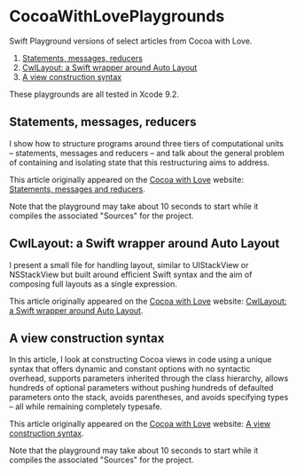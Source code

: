 # CocoaWithLovePlaygrounds

Swift Playground versions of select articles from Cocoa with Love.

1. [Statements, messages, reducers](#statements-messages-reducers)
2. [CwlLayout: a Swift wrapper around Auto Layout](#cwllayout-a-declarative-wrapper-around-auto-layout)
3. [A view construction syntax](#a-view-construction-syntax)

These playgrounds are all tested in Xcode 9.2.

## Statements, messages, reducers

I show how to structure programs around three tiers of computational units – statements, messages and reducers – and talk about the general problem of containing and isolating state that this restructuring aims to address.

This article originally appeared on the [Cocoa with Love](https://www.cocoawithlove.com) website: [Statements, messages and reducers](https://www.cocoawithlove.com/blog/statements-messages-reducers.html).

Note that the playground may take about 10 seconds to start while it compiles the associated "Sources" for the project.

## CwlLayout: a Swift wrapper around Auto Layout

I present a small file for handling layout, similar to UIStackView or NSStackView but built around efficient Swift syntax and the aim of composing full layouts as a single expression.

This article originally appeared on the [Cocoa with Love](https://www.cocoawithlove.com) website: [CwlLayout: a Swift wrapper around Auto Layout](https://www.cocoawithlove.com/blog/cwllayout.html).

## A view construction syntax

In this article, I look at constructing Cocoa views in code using a unique syntax that offers dynamic and constant options with no syntactic overhead, supports parameters inherited through the class hierarchy, allows hundreds of optional parameters without pushing hundreds of defaulted parameters onto the stack, avoids parentheses, and avoids specifying types – all while remaining completely typesafe.

This article originally appeared on the [Cocoa with Love](https://www.cocoawithlove.com) website: [A view construction syntax](https://www.cocoawithlove.com/blog/a-view-construction-syntax.html).

Note that the playground may take about 10 seconds to start while it compiles the associated "Sources" for the project.
